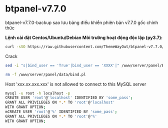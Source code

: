 # btpanel-v7.7.0
btpanel-v7.7.0-backup sao lưu bảng điều khiển phiên bản v7.7.0 gốc chính thức

**Lệnh cài đặt Centos/Ubuntu/Debian Môi trường hoạt động độc lập (py3.7):**

```Bash
curl -sSO https://raw.githubusercontent.com/ThemeWayOut/btpanel-v7.7.0/main/install/install_panel.sh && bash install_panel.sh
```
Crack

```Bash
sed -i "s|bind_user == 'True'|bind_user == 'XXXX'|" /www/server/panel/BTPanel/static/js/index.js
```
```Bash
rm -f /www/server/panel/data/bind.pl
```
Host 'xxx.xx.xxx.xxx' is not allowed to connect to this MySQL server
```Bash
mysql -u root -h localhost -p
CREATE USER 'root'@'localhost' IDENTIFIED BY 'some_pass';
GRANT ALL PRIVILEGES ON *.* TO 'root'@'localhost'
WITH GRANT OPTION;
mCREATE USER 'root'@'%' IDENTIFIED BY 'some_pass';
GRANT ALL PRIVILEGES ON *.* TO 'root'@'%'
WITH GRANT OPTION;
```

